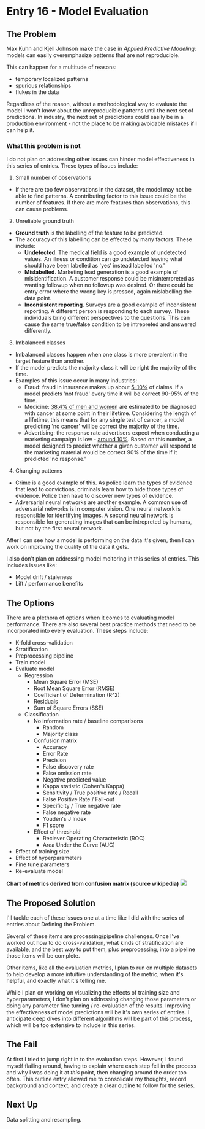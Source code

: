 # Entry 16 - Model Evaluation

## The Problem

Max Kuhn and Kjell Johnson make the case in *Applied Predictive Modeling*: models can easily overemphasize patterns that are not reproducible.

This can happen for a multitude of reasons: 
- temporary localized patterns
- spurious relationships
- flukes in the data

Regardless of the reason, without a methodological way to evaluate the model I won't know about the unreproducible patterns until the next set of predictions. In industry, the next set of predictions could easily be in a production environment - not the place to be making avoidable mistakes if I can help it.

### What this problem is not

I do not plan on addressing other issues can hinder model effectiveness in this series of entries. These types of issues include:

1. Small number of observations
  - If there are too few observations in the dataset, the model may not be able to find patterns. A contributing factor to this issue could be the number of features. If there are more features than observations, this can cause problems.
2. Unreliable ground truth
  -  **Ground truth** is the labelling of the feature to be predicted.
  - The accuracy of this labelling can be effected by many factors. These include:
    - **Undetected**. The medical field is a good example of undetected values. An illness or condition can go undetected leaving what should have been labelled as 'yes' instead labelled 'no.'
    - **Mislabelled**. Marketing lead generation is a good example of misidentification. A customer response could be misinterrpreted as wanting followup when no followup was desired. Or there could be entry error where the wrong key is pressed, again mislabelling the data point.
    - **Inconsistent reporting**. Surveys are a good example of inconsistent reporting. A different person is responding to each survey. These individuals bring different perspectives to the questions. This can cause the same true/false condition to be intrepreted and answered differently.
3. Imbalanced classes
  - Imbalanced classes happen when one class is more prevalent in the target feature than another.
  - If the model predicts the majority class it will be right the majority of the time.
  - Examples of this issue occur in many industries:
    - Fraud: fraud in insurance makes up about [5-10%](https://www.insurancefraud.org/statistics.htm) of claims. If a model predicts 'not fraud' every time it will be correct 90-95% of the time.
    - Medicine: [38.4% of men and women](https://www.cancer.gov/about-cancer/understanding/statistics) are estimated to be diagnosed with cancer at some point in their lifetime. Considering the length of a lifetime, this means that for any single test of cancer, a model predicting 'no cancer' will be correct the majority of the time.
    - Advertising: the response rate advertisers expect when conducting a marketing campaign is low - [around 10%](https://www.campaignmonitor.com/resources/knowledge-base/what-is-a-good-or-average-email-response-rate-for-email-marketing/). Based on this number, a model designed to predict whether a given customer will respond to the marketing material would be correct 90% of the time if it predicted 'no response.'
4. Changing patterns
  - Crime is a good example of this. As police learn the types of evidence that lead to convictions, criminals learn how to hide those types of evidence. Police then have to discover new types of evidence.
  - Adversarial neural networks are another example. A common use of adversarial networks is in computer vision. One neural network is responsible for identifying images. A second neural network is responsible for generating images that can be intrepreted by humans, but not by the first neural network.

After I can see how a model is performing on the data it's given, then I can work on improving the quality of the data it gets.

I also don't plan on addressing model moitoring in this series of entries. This includes issues like:

- Model drift / staleness
- Lift / performance benefits

## The Options

There are a plethora of options when it comes to evaluating model performance. There are also several best practice methods that need to be incorporated into every evaluation. These steps include:
- K-fold cross-validation
- Stratification
- Preprocessing pipeline
- Train model
- Evaluate model
  - Regression
    - Mean Square Error (MSE)
    - Root Mean Square Error (RMSE)
    - Coefficient of Determination (R^2)
    - Residuals
    - Sum of Square Errors (SSE)
  - Classification
    - No information rate / baseline comparisons
      - Random
      - Majority class
    - Confusion matrix
      - Accuracy
      - Error Rate
      - Precision
      - False discovery rate
      - False omission rate
      - Negative predicted value
      - Kappa statistic (Cohen's Kappa)
      - Sensitivity / True positive rate / Recall
      - False Positive Rate / Fall-out
      - Specificity / True negative rate
      - False negative rate
      - Youden's J Index
      - F1 score
    - Effect of threshold
      - Reciever Operating Characteristic (ROC)
      - Area Under the Curve (AUC)
- Effect of training size
- Effect of hyperparameters
- Fine tune parameters
- Re-evaluate model

    
**Chart of metrics derived from confusion matrix (source wikipedia)**
[<img src="../img/metric_explanatory_chart.png">](https://en.wikipedia.org/wiki/Confusion_matrix)

## The Proposed Solution

I'll tackle each of these issues one at a time like I did with the series of entries about Defining the Problem.

Several of these items are processing/pipeline challenges. Once I've worked out how to do cross-validation, what kinds of stratification are available, and the best way to put them, plus preprocessing, into a pipeline those items will be complete.

Other items, like all the evaluation metrics, I plan to run on multiple datasets to help develop a more intuitive understanding of the metric, when it's helpful, and exactly what it's telling me.

While I plan on working on visualizing the effects of training size and hyperparameters, I don't plan on addressing changing those parameters or doing any parameter fine turning / re-evaluation of the results. Improving the effectiveness of model predictions will be it's own series of entries. I anticipate deep dives into different algorithms will be part of this process, which will be too extensive to include in this series.

## The Fail

At first I tried to jump right in to the evaluation steps. However, I found myself flailing around, having to explain where each step fell in the process and why I was doing it at *this* point, then changing around the order too often. This outline entry allowed me to consolidate my thoughts, record background and context, and create a clear outline to follow for the series.

## Next Up

Data splitting and resampling.


```python

```
